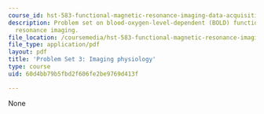 ```yaml
---
course_id: hst-583-functional-magnetic-resonance-imaging-data-acquisition-and-analysis-fall-2008
description: Problem set on blood-oxygen-level-dependent (BOLD) functional magnetic
  resonance imaging.
file_location: /coursemedia/hst-583-functional-magnetic-resonance-imaging-data-acquisition-and-analysis-fall-2008/60d4bb79b5fbd2f606fe2be9769d413f_ps3.pdf
file_type: application/pdf
layout: pdf
title: 'Problem Set 3: Imaging physiology'
type: course
uid: 60d4bb79b5fbd2f606fe2be9769d413f

---
```

None